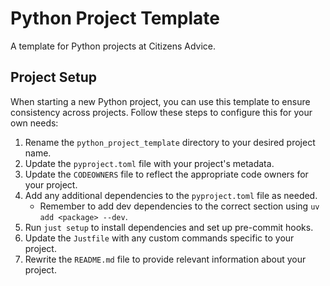 # Python Project Template

A template for Python projects at Citizens Advice.

## Project Setup

When starting a new Python project, you can use this template to ensure consistency across projects. Follow these steps to configure this for your own needs:

1. Rename the `python_project_template` directory to your desired project name.
2. Update the `pyproject.toml` file with your project's metadata.
3. Update the `CODEOWNERS` file to reflect the appropriate code owners for your project.
4. Add any additional dependencies to the `pyproject.toml` file as needed.
   - Remember to add dev dependencies to the correct section using `uv add <package> --dev`.
5. Run `just setup` to install dependencies and set up pre-commit hooks.
6. Update the `Justfile` with any custom commands specific to your project.
7. Rewrite the `README.md` file to provide relevant information about your project.
